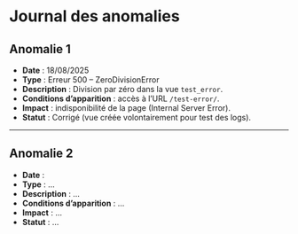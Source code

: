 # Journal des anomalies

## Anomalie 1
- **Date** : 18/08/2025  
- **Type** : Erreur 500 – ZeroDivisionError  
- **Description** : Division par zéro dans la vue `test_error`.  
- **Conditions d’apparition** : accès à l’URL `/test-error/`.  
- **Impact** : indisponibilité de la page (Internal Server Error).  
- **Statut** : Corrigé (vue créée volontairement pour test des logs).  

---

## Anomalie 2
- **Date** :  
- **Type** : …  
- **Description** : …  
- **Conditions d’apparition** : …  
- **Impact** : …  
- **Statut** : …
